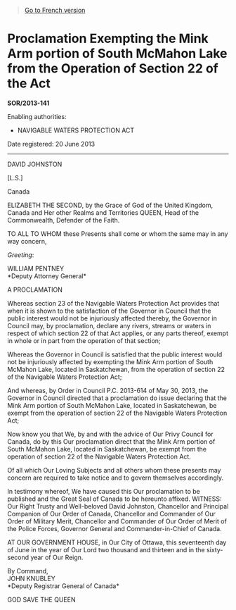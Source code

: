 > [Go to French version](/fr/Règlements/Décrets,%20ordonnances%20et%20règlements%20statutaires/2013/141.md)

# Proclamation Exempting the Mink Arm portion of South McMahon Lake from the Operation of Section 22 of the Act

**SOR/2013-141**

Enabling authorities: 
- NAVIGABLE WATERS PROTECTION ACT

Date registered: 20 June 2013

----------

DAVID JOHNSTON

[L.S.]

Canada

ELIZABETH THE SECOND, by the Grace of God of the United Kingdom, Canada and Her other Realms and Territories QUEEN, Head of the Commonwealth, Defender of the Faith.

TO ALL TO WHOM these Presents shall come or whom the same may in any way concern,

*Greeting*:


<p>WILLIAM PENTNEY<br />*Deputy Attorney General*<br /></p>

A PROCLAMATION

Whereas section 23 of the Navigable Waters Protection Act provides that when it is shown to the satisfaction of the Governor in Council that the public interest would not be injuriously affected thereby, the Governor in Council may, by proclamation, declare any rivers, streams or waters in respect of which section 22 of that Act applies, or any parts thereof, exempt in whole or in part from the operation of that section;

Whereas the Governor in Council is satisfied that the public interest would not be injuriously affected by exempting the Mink Arm portion of South McMahon Lake, located in Saskatchewan, from the operation of section 22 of the Navigable Waters Protection Act;

And whereas, by Order in Council P.C. 2013-614 of May 30, 2013, the Governor in Council directed that a proclamation do issue declaring that the Mink Arm portion of South McMahon Lake, located in Saskatchewan, be exempt from the operation of section 22 of the Navigable Waters Protection Act;

Now know you that We, by and with the advice of Our Privy Council for Canada, do by this Our proclamation direct that the Mink Arm portion of South McMahon Lake, located in Saskatchewan, be exempt from the operation of section 22 of the Navigable Waters Protection Act.

Of all which Our Loving Subjects and all others whom these presents may concern are required to take notice and to govern themselves accordingly.

In testimony whereof, We have caused this Our proclamation to be published and the Great Seal of Canada to be hereunto affixed. WITNESS: Our Right Trusty and Well-beloved David Johnston, Chancellor and Principal Companion of Our Order of Canada, Chancellor and Commander of Our Order of Military Merit, Chancellor and Commander of Our Order of Merit of the Police Forces, Governor General and Commander-in-Chief of Canada.

AT OUR GOVERNMENT HOUSE, in Our City of Ottawa, this seventeenth day of June in the year of Our Lord two thousand and thirteen and in the sixty-second year of Our Reign.


<p>By Command,<br />JOHN KNUBLEY<br />*Deputy Registrar General of Canada*<br /></p>

GOD SAVE THE QUEEN


